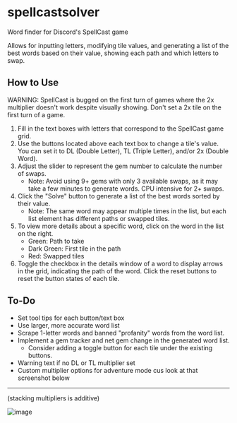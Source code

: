 # spellcastsolver
Word finder for Discord's SpellCast game

Allows for inputting letters, modifying tile values, and generating a list of the best words based on their value, showing each path and which letters to swap.

## How to Use

WARNING: SpellCast is bugged on the first turn of games where the 2x multiplier doesn't work despite visually showing. Don't set a 2x tile on the first turn of a game.
1. Fill in the text boxes with letters that correspond to the SpellCast game grid.
2. Use the buttons located above each text box to change a tile's value. You can set it to DL (Double Letter), TL (Triple Letter), and/or 2x (Double Word).
3. Adjust the slider to represent the gem number to calculate the number of swaps.
   - Note: Avoid using 9+ gems with only 3 available swaps, as it may take a few minutes to generate words. CPU intensive for 2+ swaps.
4. Click the "Solve" button to generate a list of the best words sorted by their value.
   - Note: The same word may appear multiple times in the list, but each list element has different paths or swapped tiles.
5. To view more details about a specific word, click on the word in the list on the right.
   - Green: Path to take
   - Dark Green: First tile in the path
   - Red: Swapped tiles
7. Toggle the checkbox in the details window of a word to display arrows in the grid, indicating the path of the word.
Click the reset buttons to reset the button states of each tile.

## To-Do

- Set tool tips for each button/text box
- Use larger, more accurate word list
- Scrape 1-letter words and banned "profanity" words from the word list.
- Implement a gem tracker and net gem change in the generated word list.
   - Consider adding a toggle button for each tile under the existing buttons.
- Warning text if no DL or TL multiplier set
- Custom multiplier options for adventure mode cus look at that screenshot below

---

(stacking multipliers is additive)

![image](https://github.com/ppoiuy/spellcastsolver/assets/21088852/47679a26-452e-47ba-9258-b7f7bdce964a)



